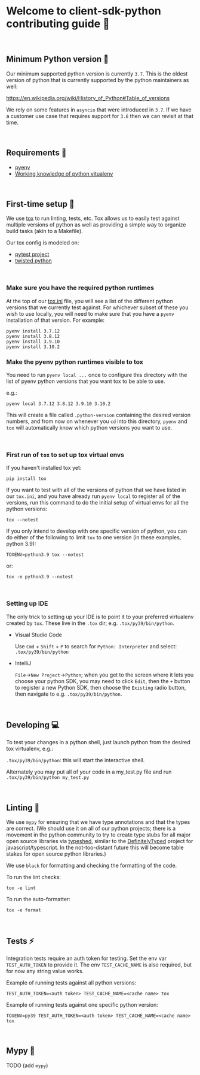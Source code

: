 # Welcome to client-sdk-python contributing guide :wave:

<br/>

## Minimum Python version :snake:

Our minimum supported python version is currently `3.7`. This is the oldest version of python that is
currently supported by the python maintainers as well:

https://en.wikipedia.org/wiki/History_of_Python#Table_of_versions

We rely on some features in `asyncio` that were introduced in `3.7`. If we have a customer use case that
requires support for `3.6` then we can revisit at that time.

<br/>

## Requirements :eyes:

- [pyenv](https://github.com/pyenv/pyenv)
- [Working knowledge of python vitualenv](https://packaging.python.org/guides/installing-using-pip-and-virtual-environments/#installing-virtualenv)

<br/>

## First-time setup :wrench:

We use [tox](https://tox.wiki/en/latest/) to run linting, tests, etc. Tox
allows us to easily test against multiple versions of python as well as
providing a simple way to organize build tasks (akin to a Makefile).

Our tox config is modeled on:

- [pytest project](https://github.com/pytest-dev/pytest/blob/12b288d84af798c36842fb4c973c144068e5c6d0/tox.ini)
- [twisted python](https://github.com/twisted/twisted/blob/171fd5c3331d1d2a8cc8cca2c96d04ea654712bc/tox.ini)

<br/>

### Make sure you have the required python runtimes

At the top of our [tox.ini](./tox.ini) file, you will see a list of the
different python versions that we currently test against. For whichever
subset of these you wish to use locally, you will need to make sure that
you have a `pyenv` installation of that version. For example:

```
pyenv install 3.7.12
pyenv install 3.8.12
pyenv install 3.9.10
pyenv install 3.10.2
```

<be/>

### Make the pyenv python runtimes visible to tox

You need to run `pyenv local ...` once to configure this directory with
the list of pyenv python versions that you want tox to be able to use.

e.g.:

```
pyenv local 3.7.12 3.8.12 3.9.10 3.10.2
```

This will create a file called `.python-version` containing the desired
version numbers, and from now on whenever you `cd` into this directory,
`pyenv` and `tox` will automatically know which python versions you
want to use.

<br />

### First run of `tox` to set up tox virtual envs

If you haven't installed tox yet:

```
pip install tox
```

If you want to test with all of the versions of python that we have listed
in our `tox.ini`, and you have already run `pyenv local` to register all
of the versions, run this command to do the initial setup of virtual envs
for all the python versions:

```
tox --notest
```

If you only intend to develop with one specific version of python, you can
do either of the following to limit `tox` to one version (in these examples,
python 3.9):

```
TOXENV=python3.9 tox --notest
```

or:

```
tox -e python3.9 --notest
```

<br />

### Setting up IDE

The only trick to setting up your IDE is to point it to your preferred
virtualenv created by `tox`. These live in the `.tox` dir; e.g.
`.tox/py39/bin/python`.

- Visual Studio Code

  Use `Cmd` + `Shift` + `P` to search for `Python: Interpreter` and select:
  `.tox/py39/bin/python`

- IntelliJ

  `File`->`New Project`->`Python`; when you get to the screen where it lets you
  choose your python SDK, you may need to click `Edit`, then the `+` button
  to register a new Python SDK, then choose the `Existing` radio button, then
  navigate to e.g. `.tox/py39/bin/python`.

<br />

## Developing :computer:

To test your changes in a python shell, just launch python from the desired
tox virtualenv, e.g.:

`.tox/py39/bin/python`: this will start the interactive shell.

Alternately you may put all of your code in a my_test.py file and
run `.tox/py39/bin/python my_test.py`

<br/>

## Linting :flashlight:

We use `mypy` for ensuring that we have type annotations and that the types are correct.
(We should use it on all of our python projects; there is a movement
in the python community to try to create type stubs for all major open source libraries
via [typeshed](https://github.com/python/typeshed), similar to the [DefinitelyTyped](https://github.com/DefinitelyTyped/DefinitelyTyped)
project for javascript/typescript. In the not-too-distant future this will become table
stakes for open source python libraries.)

We use `black` for formatting and checking the formatting of the code.

To run the lint checks:

```
tox -e lint
```

To run the auto-formatter:

```
tox -e format
```

<br/>

## Tests :zap:

Integration tests require an auth token for testing. Set the env var `TEST_AUTH_TOKEN` to
provide it. The env `TEST_CACHE_NAME` is also required, but for now any string value works.

Example of running tests against all python versions:

```
TEST_AUTH_TOKEN=<auth token> TEST_CACHE_NAME=<cache name> tox
```

Example of running tests against one specific python version:

```
TOXENV=py39 TEST_AUTH_TOKEN=<auth token> TEST_CACHE_NAME=<cache name> tox
```

<br/>

## Mypy :construction:

TODO (add `mypy`)
